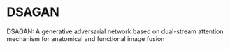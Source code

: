 # DSAGAN
DSAGAN: A generative adversarial network based on dual-stream attention mechanism for anatomical and functional image fusion
